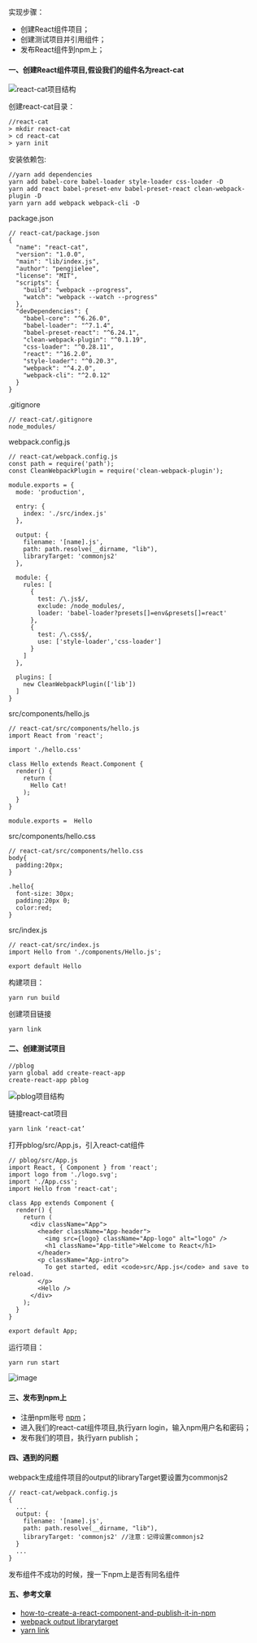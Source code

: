 实现步骤：
- 创建React组件项目；
- 创建测试项目并引用组件；
- 发布React组件到npm上；

#### 一、创建React组件项目,假设我们的组件名为react-cat

![react-cat项目结构](http://upload-images.jianshu.io/upload_images/822243-327783c16b32e62a..png?imageMogr2/auto-orient/strip%7CimageView2/2/w/1240)

创建react-cat目录：
~~~
//react-cat
> mkdir react-cat
> cd react-cat
> yarn init
~~~

安装依赖包:
~~~
//yarn add dependencies
yarn add babel-core babel-loader style-loader css-loader -D
yarn add react babel-preset-env babel-preset-react clean-webpack-plugin -D
yarn yarn add webpack webpack-cli -D
~~~

package.json
~~~
// react-cat/package.json
{
  "name": "react-cat",
  "version": "1.0.0",
  "main": "lib/index.js",
  "author": "pengjielee",
  "license": "MIT",
  "scripts": {
    "build": "webpack --progress",
    "watch": "webpack --watch --progress"
  },
  "devDependencies": {
    "babel-core": "^6.26.0",
    "babel-loader": "^7.1.4",
    "babel-preset-react": "^6.24.1",
    "clean-webpack-plugin": "^0.1.19",
    "css-loader": "^0.28.11",
    "react": "^16.2.0",
    "style-loader": "^0.20.3",
    "webpack": "^4.2.0",
    "webpack-cli": "^2.0.12"
  }
}
~~~

.gitignore
~~~
// react-cat/.gitignore
node_modules/
~~~

webpack.config.js
~~~
// react-cat/webpack.config.js
const path = require('path');
const CleanWebpackPlugin = require('clean-webpack-plugin');

module.exports = {
  mode: 'production', 
  
  entry: {
    index: './src/index.js'
  },

  output: {
    filename: '[name].js',
    path: path.resolve(__dirname, "lib"),
    libraryTarget: 'commonjs2'
  },

  module: {
    rules: [
      { 
        test: /\.js$/, 
        exclude: /node_modules/, 
        loader: 'babel-loader?presets[]=env&presets[]=react' 
      },
      { 
        test: /\.css$/, 
        use: ['style-loader','css-loader']
      }
    ]
  },

  plugins: [
    new CleanWebpackPlugin(['lib'])
  ]
}
~~~

src/components/hello.js
~~~
// react-cat/src/components/hello.js
import React from 'react';

import './hello.css'

class Hello extends React.Component {
  render() {
    return (
      Hello Cat!
    );
  }
}

module.exports =  Hello
~~~

src/components/hello.css
~~~
// react-cat/src/components/hello.css
body{
  padding:20px;
}

.hello{
  font-size: 30px;
  padding:20px 0;
  color:red;
}
~~~

src/index.js
~~~
// react-cat/src/index.js
import Hello from './components/Hello.js';

export default Hello
~~~

构建项目：
~~~
yarn run build
~~~

创建项目链接
~~~
yarn link
~~~

#### 二、创建测试项目
~~~
//pblog
yarn global add create-react-app
create-react-app pblog
~~~

![pblog项目结构](http://upload-images.jianshu.io/upload_images/822243-21a95677b8e603f5..png?imageMogr2/auto-orient/strip%7CimageView2/2/w/1240)

链接react-cat项目
~~~
yarn link ‘react-cat’
~~~

打开pblog/src/App.js，引入react-cat组件
~~~
// pblog/src/App.js
import React, { Component } from 'react';
import logo from './logo.svg';
import './App.css';
import Hello from 'react-cat';
 
class App extends Component {
  render() {
    return (
      <div className="App">
        <header className="App-header">
          <img src={logo} className="App-logo" alt="logo" />
          <h1 className="App-title">Welcome to React</h1>
        </header>
        <p className="App-intro">
          To get started, edit <code>src/App.js</code> and save to reload.
        </p>
        <Hello />
      </div>
    );
  }
}
 
export default App;
~~~

运行项目：
~~~
yarn run start
~~~

![image](http://upload-images.jianshu.io/upload_images/822243-9415fc264dfd3a70..png?imageMogr2/auto-orient/strip%7CimageView2/2/w/1240)

#### 三、发布到npm上
- 注册npm账号 [npm](https://www.npmjs.com/)；
- 进入我们的react-cat组件项目,执行yarn login，输入npm用户名和密码；
- 发布我们的项目，执行yarn publish；


#### 四、遇到的问题
webpack生成组件项目的output的libraryTarget要设置为commonjs2
~~~
// react-cat/webpack.config.js
{
  ... 
  output: {
    filename: '[name].js',
    path: path.resolve(__dirname, "lib"),
    libraryTarget: 'commonjs2' //注意：记得设置commonjs2
  }
  ...
}
~~~
发布组件不成功的时候，搜一下npm上是否有同名组件

#### 五、参考文章
- [how-to-create-a-react-component-and-publish-it-in-npm](https://medium.com/@BrodaNoel/how-to-create-a-react-component-and-publish-it-in-npm-668ad7d363ce)
- [webpack output librarytarget](https://webpack.js.org/configuration/output/#output-librarytarget)
- [yarn link](https://yarnpkg.com/lang/zh-hans/docs/cli/link/)

